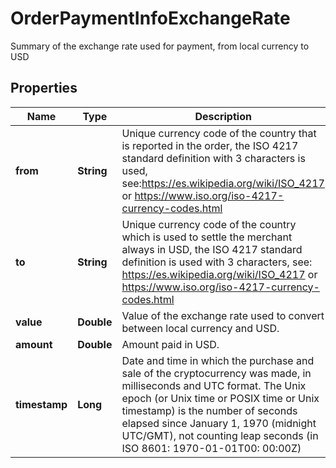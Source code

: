 

# OrderPaymentInfoExchangeRate

Summary of the exchange rate used for payment, from local currency to USD

## Properties

| Name | Type | Description | Notes |
|------------ | ------------- | ------------- | -------------|
|**from** | **String** | Unique currency code of the country that is reported in the order, the ISO 4217 standard definition with 3 characters is used, see:https://es.wikipedia.org/wiki/ISO_4217 or https://www.iso.org/iso-4217-currency-codes.html |  |
|**to** | **String** | Unique currency code of the country which is used to settle the merchant always in USD, the ISO 4217 standard definition is used with 3 characters, see: https://es.wikipedia.org/wiki/ISO_4217 or https://www.iso.org/iso-4217-currency-codes.html |  |
|**value** | **Double** | Value of the exchange rate used to convert between local currency and USD. |  |
|**amount** | **Double** | Amount paid in USD. |  [optional] |
|**timestamp** | **Long** | Date and time in which the purchase and sale of the cryptocurrency was made, in milliseconds and UTC format.  The Unix epoch (or Unix time or POSIX time or Unix timestamp) is the number of seconds elapsed since January 1, 1970 (midnight UTC/GMT), not counting leap seconds (in ISO 8601: 1970-01-01T00: 00:00Z) |  |



